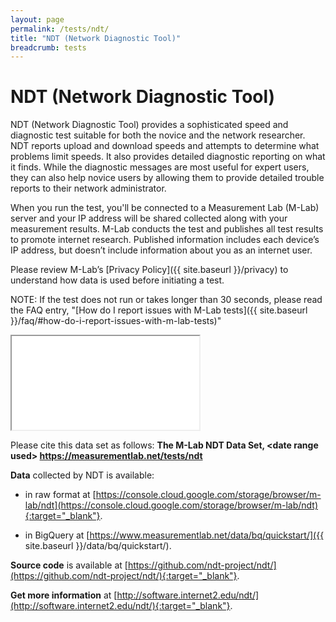 ```yaml
---
layout: page
permalink: /tests/ndt/
title: "NDT (Network Diagnostic Tool)"
breadcrumb: tests
---
```


# NDT (Network Diagnostic Tool)

NDT (Network Diagnostic Tool) provides a sophisticated speed and diagnostic test suitable for both the novice and the network researcher. NDT reports upload and download speeds and attempts to determine what problems limit speeds. It also provides detailed diagnostic reporting on what it finds. While the diagnostic messages are most useful for expert users, they can also help novice users by allowing them to provide detailed trouble reports to their network administrator.

When you run the test, you'll be connected to a Measurement Lab (M-Lab) server and your IP address will be shared collected along with your measurement results. M-Lab conducts the test and publishes all test results to promote internet research. Published information includes each device’s IP address, but doesn’t include information about you as an internet user.

Please review M-Lab’s [Privacy Policy]({{ site.baseurl }}/privacy) to understand how data is used before initiating a test.

NOTE: If the test does not run or takes longer than 30 seconds, please read the FAQ entry, "[How do I report issues with M-Lab tests]({{ site.baseurl }}/faq/#how-do-i-report-issues-with-m-lab-tests)"

<div class="embed-responsive embed-responsive-4by3 ndt-iframe"><iframe src="{{ site.baseurl }}/p/ndt-ws.html" align="middle" class="embed-responsive-item"></iframe></div>

Please cite this data set as follows: **The M-Lab NDT Data Set, &lt;date range used&gt; https://measurementlab.net/tests/ndt**

**Data** collected by NDT is available:

* in raw format at [https://console.cloud.google.com/storage/browser/m-lab/ndt](https://console.cloud.google.com/storage/browser/m-lab/ndt){:target="_blank"}.

* in BigQuery at [https://www.measurementlab.net/data/bq/quickstart/]({{ site.baseurl }}/data/bq/quickstart/).

**Source code** is available at [https://github.com/ndt-project/ndt/](https://github.com/ndt-project/ndt/){:target="_blank"}.

**Get more information** at [http://software.internet2.edu/ndt/](http://software.internet2.edu/ndt/){:target="_blank"}.